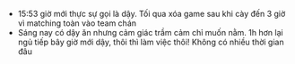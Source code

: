 - 15:53 giờ mới thực sự gọi là dậy. Tối qua xóa game sau khi cày đến 3 giờ vì matching toàn vào team chán
- Sáng nay có dậy ăn nhưng cảm giác trầm cảm chỉ muốn nằm. 1h hơn lại ngủ tiếp bây giờ mới dậy, thôi thì làm việc thôi! Không có nhiều thời gian đâu
